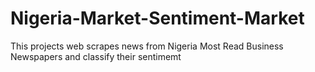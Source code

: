 # Nigeria-Market-Sentiment-Market
This projects web scrapes news from Nigeria Most Read Business Newspapers and classify their sentimemt
